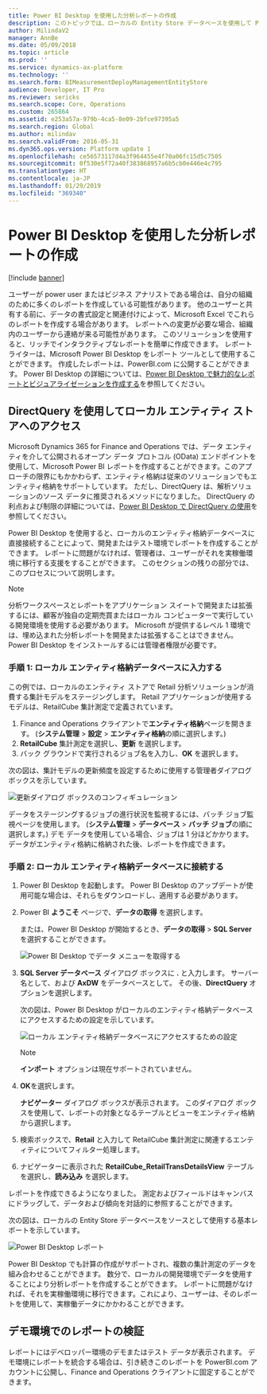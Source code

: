 ```yaml
---
title: Power BI Desktop を使用した分析レポートの作成
description: このトピックでは、ローカルの Entity Store データベースを使用して Power BI レポートを作成するプロセスについて説明します。
author: MilindaV2
manager: AnnBe
ms.date: 05/09/2018
ms.topic: article
ms.prod: ''
ms.service: dynamics-ax-platform
ms.technology: ''
ms.search.form: BIMeasurementDeployManagementEntityStore
audience: Developer, IT Pro
ms.reviewer: sericks
ms.search.scope: Core, Operations
ms.custom: 265864
ms.assetid: e253a57a-979b-4ca5-8e09-2bfce97395a5
ms.search.region: Global
ms.author: milindav
ms.search.validFrom: 2016-05-31
ms.dyn365.ops.version: Platform update 1
ms.openlocfilehash: ce56573117d4a3f964455e4f70a06fc15d5c7505
ms.sourcegitcommit: 0f530e5f72a40f383868957a6b5cb0e446e4c795
ms.translationtype: HT
ms.contentlocale: ja-JP
ms.lasthandoff: 01/29/2019
ms.locfileid: "369340"
---
```

# <a name="create-analytical-reports-by-using-power-bi-desktop"></a>Power BI Desktop を使用した分析レポートの作成

[!include [banner](../includes/banner.md)]

ユーザーが power user またはビジネス アナリストである場合は、自分の組織のために多くのレポートを作成している可能性があります。 他のユーザーと共有する前に、データの書式設定と関連付けによって、Microsoft Excel でこれらのレポートを作成する場合があります。 レポートへの変更が必要な場合、組織内のユーザーから連絡が来る可能性があります。 このソリューションを使用すると、リッチでインタラクティブなレポートを簡単に作成できます。 レポート ライターは、Microsoft Power BI Desktop をレポート ツールとして使用することができます。 作成したレポートは、PowerBI.com に公開することができます。 Power BI Desktop の詳細については、[Power BI Desktop で魅力的なレポートとビジュアライゼーションを作成する](https://powerbi.microsoft.com/en-us/desktop)を参照してください。

## <a name="accessing-the-local-entity-store-by-using-directquery"></a>DirectQuery を使用してローカル エンティティ ストアへのアクセス
Microsoft Dynamics 365 for Finance and Operations では、データ エンティティを介して公開されるオープン データ プロトコル (OData) エンドポイントを使用して、Microsoft Power BI レポートを作成することができます。このアプローチの限界にもかかわらず、エンティティ格納は従来のソリューションでもエンティティ格納をサポートしています。 ただし、DirectQuery は、解析ソリューションのソース データに推奨されるメソッドになりました。 DirectQuery の利点および制限の詳細については、[Power BI Desktop で DirectQuery の使用](https://powerbi.microsoft.com/en-us/documentation/powerbi-desktop-use-directquery/)を参照してください。

Power BI Desktop を使用すると、ローカルのエンティティ格納データベースに直接接続することによって、開発またはテスト環境でレポートを作成することができます。 レポートに問題がなければ、管理者は、ユーザーがそれを実稼働環境に移行する支援をすることができます。 このセクションの残りの部分では、このプロセスについて説明します。

> [!NOTE]
> 分析ワークスペースとレポートをアプリケーション スイートで開発または拡張するには、顧客が独自の定期売買またはローカル コンピューターで実行している開発環境を使用する必要があります。 Microsoft が提供するレベル 1 環境では、埋め込まれた分析レポートを開発または拡張することはできません。 Power BI Desktop をインストールするには管理者権限が必要です。

### <a name="step-1-populate-the-local-entity-store-database"></a>手順 1: ローカル エンティティ格納データベースに入力する
この例では、ローカルのエンティティ ストアで Retail 分析ソリューションが消費する集計モデルをステージングします。 Retail アプリケーションが使用するモデルは、RetailCube 集計測定で定義されています。 

1. Finance and Operations クライアントで**エンティティ格納**ページを開きます。 (**システム管理** \> **設定** \> **エンティティ格納**の順に選択します。) 
2. **RetailCube** 集計測定を選択し、**更新** を選択します。 
3. バック グラウンドで実行されるジョブ名を入力し、**OK** を選択します。

次の図は、集計モデルの更新頻度を設定するために使用する管理者ダイアログ ボックスを示しています。

![更新ダイアログ ボックスのコンフィギュレーション](media/Configure-refresh.png)

データをステージングするジョブの進行状況を監視するには、バッチ ジョブ監視ページを使用します。 (**システム管理** \> **データベース** \> **バッチ ジョブ**の順に選択します。) デモ データを使用している場合、ジョブは 1 分ほどかかります。 データがエンティティ格納に格納された後、レポートを作成できます。 

### <a name="step-2-connect-to-the-local-entity-store-database"></a>手順 2: ローカル エンティティ格納データベースに接続する
1. Power BI Desktop を起動します。 Power BI Desktop のアップデートが使用可能な場合は、それらをダウンロードし、適用する必要があります。 
2. Power BI **ようこそ** ページで、**データの取得** を選択します。 

    または、Power BI Desktop が開始するとき、**データの取得** \> **SQL Server** を選択することができます。 

    ![Power BI Desktop でデータ メニューを取得する](media/Power-BI-Desktop-Get-Data.png)

3. **SQL Server データベース** ダイアログ ボックスに **.** と入力します。 サーバー名として、および **AxDW** をデータベースとして。 その後、**DirectQuery** オプションを選択します。 

    次の図は、Power BI Desktop がローカルのエンティティ格納データベースにアクセスするための設定を示しています。

    ![ローカル エンティティ格納データベースにアクセスするための設定](media/Connect-to-SQL-Database.png)

    > [!NOTE]
    > **インポート** オプションは現在サポートされていません。

4. **OK**を選択します。 

    **ナビゲーター** ダイアログ ボックスが表示されます。 このダイアログ ボックスを使用して、レポートの対象となるテーブルとビューをエンティティ格納から選択します。 

5. 検索ボックスで、**Retail** と入力して RetailCube 集計測定に関連するエンティティについてフィルター処理します。
6. ナビゲーターに表示された **RetailCube\_RetailTransDetailsView** テーブルを選択し、**読み込み** を選択します。 

レポートを作成できるようになりました。 測定およびフィールドはキャンバスにドラッグして、データおよび傾向を対話的に参照することができます。

次の図は、ローカルの Entity Store データベースをソースとして使用する基本レポートを示しています。

![Power BI Desktop レポート](media/Power-BI-Desktop-Report.png)

Power BI Desktop でも計算の作成がサポートされ、複数の集計測定のデータを組み合わせることができます。 数分で、ローカルの開発環境でデータを使用することにより分析レポートを作成することができます。 レポートに問題がなければ、それを実稼働環境に移行できます。これにより、ユーザーは、そのレポートを使用して、実稼働データにかかわることができます。

## <a name="validating-reports-in-a-demo-environment"></a>デモ環境でのレポートの検証

レポートにはデベロッパー環境のデモまたはテスト データが表示されます。 デモ環境にレポートを統合する場合は、引き続きこのレポートを PowerBI.com アカウントに公開し、Finance and Operations クライアントに固定することができます。 
